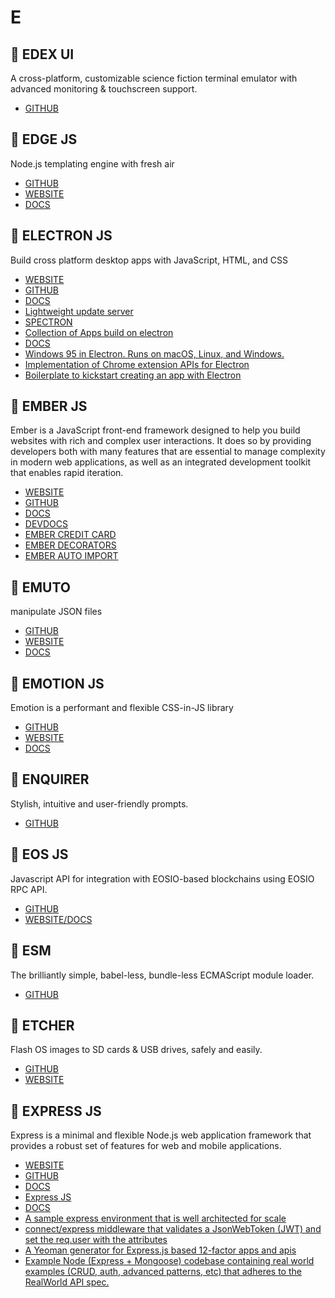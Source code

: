 # E

## :rocket: EDEX UI

A cross-platform, customizable science fiction terminal emulator with advanced monitoring & touchscreen support.

* [GITHUB](https://github.com/GitSquared/edex-ui)

## :rocket: EDGE JS

Node.js templating engine with fresh air

* [GITHUB](https://github.com/edge-js/edge)
* [WEBSITE](https://edge.adonisjs.com/)
* [DOCS](https://edge.adonisjs.com/docs/getting-started)

## :rocket: ELECTRON JS

Build cross platform desktop apps with JavaScript, HTML, and CSS

* [WEBSITE](https://electronjs.org/)
* [GITHUB](https://github.com/electron/electron)
* [DOCS](https://electronjs.org/docs)
* [Lightweight update server](https://github.com/zeit/hazel)
* [SPECTRON](https://github.com/electron/spectron)
* [Collection of Apps build on electron](https://github.com/electron/apps)
* [DOCS](https://devdocs.io/electron/)
* [Windows 95 in Electron. Runs on macOS, Linux, and Windows.](https://github.com/felixrieseberg/windows95)
* [Implementation of Chrome extension APIs for Electron](https://github.com/wexond/electron-extensions)
* [Boilerplate to kickstart creating an app with Electron](https://github.com/sindresorhus/electron-boilerplate)

## :rocket: EMBER JS

Ember is a JavaScript front-end framework designed to help you build websites with rich and complex user interactions. It does so by providing developers both with many features that are essential to manage complexity in modern web applications, as well as an integrated development toolkit that enables rapid iteration.

* [WEBSITE](https://emberjs.com/)
* [GITHUB](https://github.com/emberjs/ember.js)
* [DOCS](https://emberjs.com/learn/)
* [DEVDOCS](https://devdocs.io/ember/)
* [EMBER CREDIT CARD](https://github.com/esbanarango/ember-credit-card)
* [EMBER DECORATORS](https://github.com/ember-decorators/ember-decorators)
* [EMBER AUTO IMPORT](https://github.com/ef4/ember-auto-import)

## :rocket: EMUTO

manipulate JSON files

* [GITHUB](https://github.com/kantord/emuto)
* [WEBSITE](https://kantord.github.io/emuto/)
* [DOCS](https://kantord.github.io/emuto/docs/basic-filters)

## :rocket: EMOTION JS

Emotion is a performant and flexible CSS-in-JS library

* [GITHUB](https://github.com/emotion-js/emotion)
* [WEBSITE](https://emotion.sh/)
* [DOCS](https://emotion.sh/docs/introduction)

## :rocket: ENQUIRER

Stylish, intuitive and user-friendly prompts.

* [GITHUB](https://github.com/enquirer/enquirer)

## :rocket: EOS JS

Javascript API for integration with EOSIO-based blockchains using EOSIO RPC API.

* [GITHUB](https://github.com/EOSIO/eosjs)
* [WEBSITE/DOCS](https://eosio.github.io/eosjs/)

## :rocket: ESM

The brilliantly simple, babel-less, bundle-less ECMAScript module loader.

* [GITHUB](https://github.com/standard-things/esm)

## :rocket: ETCHER

Flash OS images to SD cards & USB drives, safely and easily.

* [GITHUB](https://github.com/balena-io/etcher)
* [WEBSITE](https://www.balena.io/etcher/)

## :rocket: EXPRESS JS

Express is a minimal and flexible Node.js web application framework that provides a robust set of features for web and mobile applications.

* [WEBSITE](https://expressjs.com/)
* [GITHUB](https://github.com/expressjs/expressjs.com)
* [DOCS](https://expressjs.com/en/guide/routing.html)
* [Express JS](https://www.javatpoint.com/expressjs-tutorial)
* [DOCS](https://devdocs.io/express/)
* [A sample express environment that is well architected for scale](https://github.com/kelyvin/express-env-example)
* [connect/express middleware that validates a JsonWebToken (JWT) and set the req.user with the attributes](https://github.com/auth0/express-jwt)
* [A Yeoman generator for Express.js based 12-factor apps and apis](https://github.com/cdimascio/generator-express-no-stress)
* [Example Node (Express + Mongoose) codebase containing real world examples (CRUD, auth, advanced patterns, etc) that adheres to the RealWorld API spec.](https://github.com/gothinkster/node-express-realworld-example-app)
